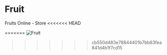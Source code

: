 # Fruit
Fruits Online - Store
<<<<<<< HEAD

=======
![Fruit](https://user-images.githubusercontent.com/96446413/187761311-d30ce415-6611-4d95-9b27-16db4e5e06a4.gif)
>>>>>>> cb550d483e78844401b7bb63fea841d4b1f7cd15
